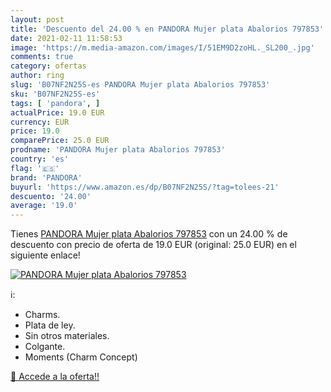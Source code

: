 ```yaml
---
layout: post
title: 'Descuento del 24.00 % en PANDORA Mujer plata Abalorios 797853'
date: 2021-02-11 11:58:53
image: 'https://m.media-amazon.com/images/I/51EM9D2zoHL._SL200_.jpg'
comments: true
category: ofertas
author: ring
slug: 'B07NF2N25S-es PANDORA Mujer plata Abalorios 797853'
sku: 'B07NF2N25S-es'
tags: [ 'pandora', ]
actualPrice: 19.0 EUR
currency: EUR
price: 19.0
comparePrice: 25.0 EUR
prodname: 'PANDORA Mujer plata Abalorios 797853'
country: 'es'
flag: '🇪🇸'
brand: 'PANDORA'
buyurl: 'https://www.amazon.es/dp/B07NF2N25S/?tag=tolees-21'
descuento: '24.00'
average: '19.0'
---
```


Tienes [PANDORA Mujer plata Abalorios 797853](https://www.amazon.es/dp/B07NF2N25S/?tag=tolees-21) con un 24.00 % de descuento con precio de oferta de 19.0 EUR (original: 25.0 EUR) en el siguiente enlace!

[![PANDORA Mujer plata Abalorios 797853](https://m.media-amazon.com/images/I/51EM9D2zoHL._SL200_.jpg)](https://www.amazon.es/dp/B07NF2N25S/?tag=tolees-21)

ℹ️:

- Charms.
- Plata de ley.
- Sin otros materiales.
- Colgante.
- Moments (Charm Concept)

[🛒 Accede a la oferta!!](https://www.amazon.es/dp/B07NF2N25S/?tag=tolees-21)
